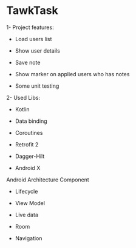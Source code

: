 # TawkTask


1- Project features: 


- Load users list 

- Show user details

- Save note

- Show marker on applied users who has notes

- Some unit testing



2- Used Libs:

- Kotlin

- Data binding

- Coroutines

- Retrofit 2

- Dagger-Hilt

- Android X

Android Architecture Component

- Lifecycle

- View Model

- Live data

- Room

- Navigation
